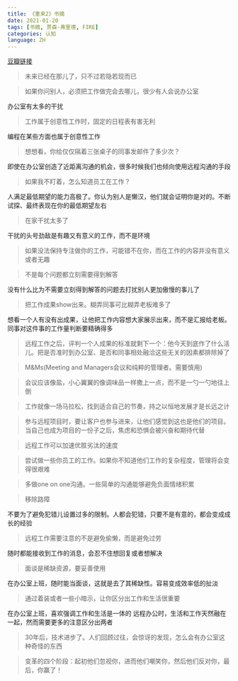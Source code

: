 ```yaml
---
title: 《重来2》书摘
date: 2021-01-20
tags: [书摘, 贾森·弗里德, FIRE]
categories: 认知
language: ZH
---
```


[豆瓣链接](https://book.douban.com/subject/25861795/)

> 未来已经在那儿了，只不过若隐若现而已

> 如果你问别人，必须把工作做完会去哪儿，很少有人会说办公室

办公室有太多的干扰

> 工作属于创意性工作时，固定的日程表有害无利

编程在某些方面也属于创意性工作
> 想想看，你给仅仅隔着三张桌子的同事发邮件了多少次？

<!-- more -->


即使在办公室创造了近距离沟通的机会，很多时候我们也倾向使用远程沟通的手段
> 如果我不盯着，怎么知道员工在工作？

人满足最低期望的能力高极了。你认为别人是懒汉，他们就会证明你是对的。不断试探、最终表现在你的最低期望左右
> 在家干扰太多了

干扰的头号劲敌是有趣又有意义的工作，而不是环境
> 如果没法保持专注做你的工作，可能错不在你，而在工作的内容并没有意义或者无趣

> 不是每个问题都立刻需要得到解答

没有什么比为不需要立刻得到解答的问题去打扰别人更加傲慢的事儿了
> 把工作成果show出来。糊弄同事可比糊弄老板难多了

想看一个人有没有出成果，让他把工作内容想大家展示出来，而不是汇报给老板。同事对这件事的工作量判断要精确得多

> 远程工作之后，评判一个人成果的标准就剩下一个：他今天到底作了什么活儿。把是否准时到办公室、是否和同事相处融洽这些无关的因素都排除掉了

> M&Ms(Meeting and Managers会议和纯粹的管理者。需要慎用)

> 会议应该像盐，小心翼翼的像调味品一样撒上一点，而不是一勺一勺地往上倒

> 工作就像一场马拉松，找到适合自己的节奏，持之以恒地发展才是长远之计

> 参与远程项目时，要让客户也参与进来，让他们感觉到这也是他们的项目。当自己也成为项目的一份子之后，焦虑和恐惧会被兴奋和期待代替

> 远程工作可以加速优胜劣汰的速度

> 尝试做一些你员工的工作。如果你不知道他们工作的复杂程度，管理将会变得很艰难

> 多做one on one沟通。一些简单的沟通能够避免负面情绪积累

> 移除路障

不要为了避免犯错儿设置过多的限制。人都会犯错，只要不是有意的，都会变成成长的经验

> 远程工作需要注意的不是避免偷懒，而是避免过劳
>
随时都能接收到工作的消息，会忍不住想回复或者想解决

> 面谈是稀缺资源，要妥善使用

在办公室上班，随时能当面谈，这就是去了其稀缺性。容易变成效率低的扯淡

> 通过着装或者一些小暗示，让你区分出工作和生活很重要

在办公室上班，喜欢强调工作和生活是一体的
远程办公时，生活和工作天然融在一起，然而需要更多的注意区分出两者

> 30年后，技术进步了。人们回顾过往，会惊讶的发现，怎么会有办公室这种奇怪的东西

> 变革的四个阶段：起初他们忽视你，进而他们嘲笑你，然后他们反对你，最后，你赢了！
